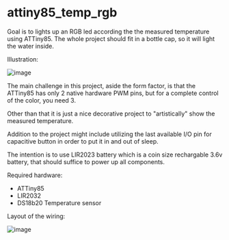 # attiny85_temp_rgb
Goal is to lights up an RGB led according the the measured temperature using ATTiny85.
The whole project should fit in a bottle cap, so it will light the water inside.

Illustration:

![image](https://github.com/omeriko9/attiny85_temp_rgb/assets/5153984/182cc313-af74-4705-86bd-bfab3d0ed3df)

The main challenge in this project, aside the form factor, is that the ATTiny85 has only 2 native hardware PWM pins, but for a complete control of the color, you need 3.

Other than that it is just a nice decorative project to "artistically" show the measured temperature.

Addition to the project might include utilizing the last available I/O pin for capacitive button in order to put it in and out of sleep.

The intention is to use LIR2023 battery which is a coin size rechargable 3.6v battery, that should suffice to power up all components.

Required hardware:
- ATTiny85
- LIR2032
- DS18b20 Temperature sensor

Layout of the wiring:

![image](https://github.com/omeriko9/attiny85_temp_rgb/assets/5153984/e7ff6833-7c9f-4351-ba65-717b8cea91b3)


